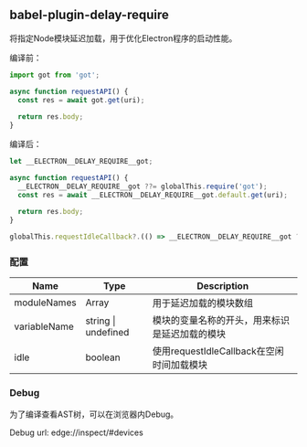 ## babel-plugin-delay-require

将指定Node模块延迟加载，用于优化Electron程序的启动性能。   

编译前：

```javascript
import got from 'got';

async function requestAPI() {
  const res = await got.get(uri);
  
  return res.body;
}
```

编译后：

```javascript
let __ELECTRON__DELAY_REQUIRE__got;

async function requestAPI() {
  __ELECTRON__DELAY_REQUIRE__got ??= globalThis.require('got');
  const res = await __ELECTRON__DELAY_REQUIRE__got.default.get(uri);
  
  return res.body;
}

globalThis.requestIdleCallback?.(() => __ELECTRON__DELAY_REQUIRE__got ??= global.require('got'));
```

### 配置

| Name         | Type                    | Description                     |
|--------------|-------------------------|---------------------------------|
| moduleNames  | Array<string>           | 用于延迟加载的模块数组                     |
| variableName | string &#124; undefined | 模块的变量名称的开头，用来标识是延迟加载的模块         |
| idle         | boolean                 | 使用requestIdleCallback在空闲时间加载模块  |

### Debug

为了编译查看AST树，可以在浏览器内Debug。   

Debug url: edge://inspect/#devices